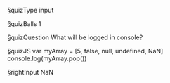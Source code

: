 §quizType
input

§quizBalls
1

§quizQuestion
What will be logged in console?


§quizJS
var myArray = [5, false, null, undefined, NaN]
console.log(myArray.pop())


§rightInput
NaN
